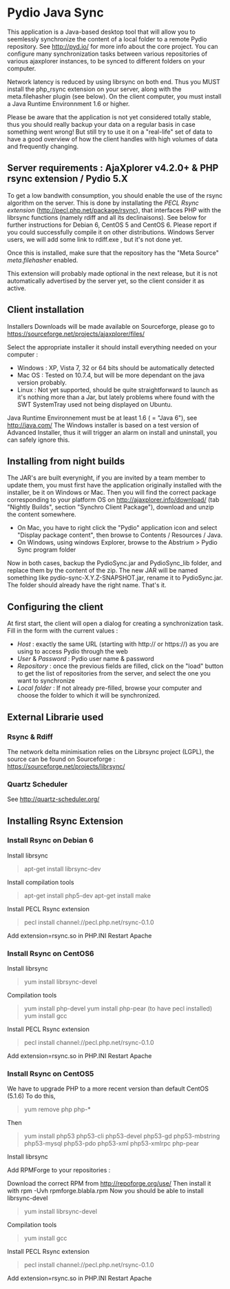 # Pydio Java Sync

This application is a Java-based desktop tool that will allow you to seemlessly synchronize the content of a local folder to a remote Pydio repository. See http://pyd.io/ for more info about the core project. You can configure many synchronization tasks between various repositories of various ajaxplorer instances, to be synced to different folders on your computer. 

Network latency is reduced by using librsync on both end. Thus you MUST install the php_rsync extension on your server, along with the meta.filehasher plugin (see below). On the client computer, you must install a Java Runtime Environnment 1.6 or higher.

Please be aware that the application is not yet considered totally stable, thus you should really backup your data on a regular basis in case something went wrong! But still try to use it on a "real-life" set of data to have a good overview of how the client handles with high volumes of data and frequently changing.

## Server requirements : AjaXplorer v4.2.0+ & PHP rsync extension / Pydio 5.X

To get a low bandwith consumption, you should enable the use of the rsync algorithm on the server. This is done by installating the *PECL Rsync extension* (http://pecl.php.net/package/rsync), that interfaces PHP with the librsync functions (namely rdiff and all its declinaisons). See below for further instructions for Debian 6, CentOS 5 and CentOS 6.
Please report if you could successfully compile it on other distributions. 
Windows Server users, we will add some link to rdiff.exe , but it's not done yet.

Once this is installed, make sure that the repository has the "Meta Source" *meta.filehasher* enabled.

This extension will probably made optional in the next release, but it is not automatically advertised by the server yet, so the client consider it as active.

## Client installation 

Installers Downloads will be made available on Sourceforge, please go to https://sourceforge.net/projects/ajaxplorer/files/

Select the appropriate installer it should install everything needed on your computer :

* Windows : XP, Vista 7, 32 or 64 bits should be automatically detected
* Mac OS : Tested on 10.7.4, but will be more dependant on the java version probably.
* Linux : Not yet supported, should be quite straightforward to launch as it's nothing more than a Jar, but lately problems where found with the SWT SystemTray used not being displayed on Ubuntu.

Java Runtime Environnement must be at least 1.6 ( = "Java 6"), see http://java.com/
The Windows installer is based on a test version of Advanced Installer, thus it will trigger an alarm on install and uninstall, you can safely ignore this.

## Installing from night builds

The JAR's are built everynight, if you are invited by a team member to update them, you must first have the application originally installed with the installer, be it on Windows or Mac. Then you will find the correct package corresponding to your platform OS on http://ajaxplorer.info/download/ (tab "Nightly Builds", section "Synchro Client Package"), download and unzip the content somewhere. 

* On Mac, you have to right click the "Pydio" application icon and select "Display package content", then browse to Contents / Resources / Java. 
* On Windows, using windows Explorer, browse to the Abstrium > Pydio Sync program folder

Now in both cases, backup the PydioSync.jar and PydioSync_lib folder, and replace them by the content of the zip. The new JAR will be named something like pydio-sync-X.Y.Z-SNAPSHOT.jar, rename it to PydioSync.jar. The folder should already have the right name. That's it.

## Configuring the client

At first start, the client will open a dialog for creating a synchronization task. Fill in the form with the current values : 

* *Host* : exactly the same URL (starting with http:// or https://) as you are using to access Pydio through the web
* *User* & *Password* : Pydio user name & password
* *Repository* : once the previous fields are filled, click on the "load" button to get the list of repositories from the server, and select the one you want to synchronize
* *Local folder* : If not already pre-filled, browse your computer and choose the folder to which it will be synchronized.

## External Librarie used

### Rsync & Rdiff

The network delta minimisation relies on the Librsync project (LGPL), the source can be found on Sourceforge : https://sourceforge.net/projects/librsync/

### Quartz Scheduler

See http://quartz-scheduler.org/

## Installing Rsync Extension

### Install Rsync on Debian 6

Install librsync

> apt-get install librsync-dev

Install compilation tools

> apt-get install php5-dev
> apt-get install make

Install PECL Rsync extension

> pecl install channel://pecl.php.net/rsync-0.1.0

Add extension=rsync.so in PHP.INI
Restart Apache

### Install Rsync on CentOS6

Install librsync

> yum install librsync-devel

Compilation tools

> yum install php-devel
> yum install php-pear (to have pecl installed)
> yum install gcc

Install PECL Rsync extension

> pecl install channel://pecl.php.net/rsync-0.1.0

Add extension=rsync.so in PHP.INI
Restart Apache

### Install Rsync on CentOS5

We have to upgrade PHP to a more recent version than default CentOS (5.1.6)
To do this, 

> yum remove php php-*

Then 

> yum install php53 php53-cli php53-devel php53-gd  php53-mbstring php53-mysql php53-pdo php53-xml php53-xmlrpc php-pear

Install librsync

Add RPMForge to your repositories : 

Download the correct RPM from http://repoforge.org/use/
Then install it with rpm -Uvh rpmforge.blabla.rpm
Now you should be able to install librsync-devel

> yum install librsync-devel

Compilation tools

> yum install gcc

Install PECL Rsync extension

> pecl install channel://pecl.php.net/rsync-0.1.0

Add extension=rsync.so in PHP.INI
Restart Apache

